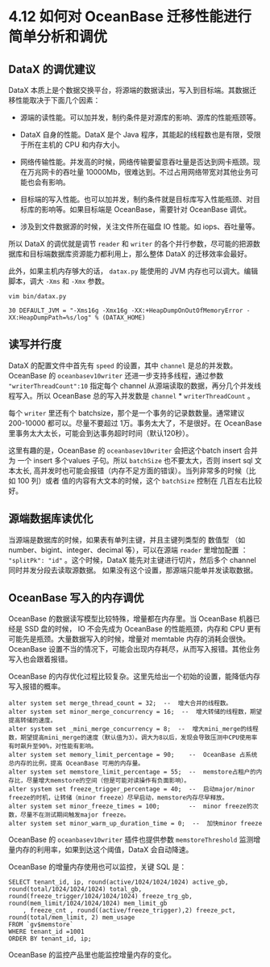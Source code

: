 # 4.12 如何对 OceanBase 迁移性能进行简单分析和调优

## DataX 的调优建议

DataX 本质上是个数据交换平台，将源端的数据读出，写入到目标端。其数据迁移性能取决于下面几个因素：

* 源端的读性能。可以加并发，制约条件是对源库的影响、源库的性能瓶颈等。

* DataX 自身的性能。DataX 是个 Java 程序，其能起的线程数也是有限，受限于所在主机的 CPU 和内存大小。

* 网络传输性能。并发高的时候，网络传输要留意吞吐量是否达到网卡瓶颈。现在万兆网卡的吞吐量 10000Mb，很难达到。不过占用网络带宽对其他业务可能也会有影响。

* 目标端的写入性能。也可以加并发，制约条件就是目标库写入性能瓶颈、对目标库的影响等。如果目标端是 OceanBase，需要针对 OceanBase 调优。

* 涉及到文件数据源的时候，关注文件所在磁盘 IO 性能。如 iops、吞吐量等。

所以 DataX 的调优就是调节 `reader` 和 `writer` 的各个并行参数，尽可能的把源数据库和目标端数据库资源能力都利用上，那么整体 DataX 的迁移效率会最好。

此外，如果主机内存够大的话， `datax.py` 能使用的 JVM 内存也可以调大。编辑脚本，调大 `-Xms` 和 `-Xmx` 参数。

```unknow
vim bin/datax.py

30 DEFAULT_JVM = "-Xms16g -Xmx16g -XX:+HeapDumpOnOutOfMemoryError -XX:HeapDumpPath=%s/log" % (DATAX_HOME)
```

## 读写并行度

DataX 的配置文件中首先有 `speed` 的设置，其中 `channel` 是总的并发数。OceanBase 的 `oceanbasev10writer` 还进一步支持多线程，通过参数 `"writerThreadCount":10` 指定每个 channel 从源端读取的数据，再分几个并发线程写入。所以 OceanBase 总的写入并发数是 `channel` \* `writerThreadCount` 。

每个 `writer` 里还有个 batchsize，那个是一个事务的记录数数量。通常建议 200-10000 都可以。尽量不要超过 1万。事务太大了，不是很好。在 OceanBase 里事务太大太长，可能会到达事务超时时间（默认120秒）。

这里有趣的是，OceanBase 的 `oceanbasev10writer` 会把这个batch insert 合并为 一个 insert 多个values 子句。所以 `batchSize` 也不要太大，否则 insert sql 文本太长, 高并发时也可能会报错（内存不足方面的错误）。当列非常多的时候（比如 100 列）或者 值的内容有大文本的时候，这个 `batchSize` 控制在 几百左右比较好。

## 源端数据库读优化

当源端是数据库的时候，如果表有单列主键，并且主键列类型的 数值型 （如 number、bigint、integer、decimal 等），可以在源端 `reader` 里增加配置 ： `"splitPk": "id"` 。这个时候，DataX 能先对主键进行切片，然后多个 channel 同时并发分段去读取源数据。 如果没有这个设置，那源端只能单并发读取数据。

## OceanBase 写入的内存调优

OceanBase 的数据读写模型比较特殊，增量都在内存里。当 OceanBase 机器已经是 SSD 盘的时候， IO 不会先成为 OceanBase 的性能瓶颈，内存和 CPU 更有可能先是瓶颈。大量数据写入的时候，增量对 memtable 内存的消耗会很快。OceanBase 设置不当的情况下，可能会出现内存耗尽，从而写入报错。其他业务写入也会跟着报错。

OceanBase 的内存优化过程比较复杂。这里先给出一个初始的设置，能降低内存写入报错的概率。

```unknow
alter system set merge_thread_count = 32;  --  增大合并的线程数。
alter system set minor_merge_concurrency = 16;  --  增大转储的线程数，期望提高转储的速度。
alter system set _mini_merge_concurrency = 8;  --  增大mini_merge的线程数，期望提高mini_merge的速度（默认值为3）。调大为8以后，发现会导致压测中CPU使用率有时飙升至90%，对性能有影响。
alter system set memory_limit_percentage = 90;    --  OceanBase 占系统总内存的比例，提高 OceanBase 可用的内存量。
alter system set memstore_limit_percentage = 55;  --  memstore占租户的内存比，尽量增大memstore的空间（但是可能对读操作有负面影响）。
alter system set freeze_trigger_percentage = 40;  --  启动major/minor freeze的时机，让转储（minor freeze）尽早启动，memstore内存尽早释放。
alter system set minor_freeze_times = 100;        --  minor freeze的次数，尽量不在测试期间触发major freeze。
alter system set minor_warm_up_duration_time = 0;  --  加快minor freeze
```

OceanBase 的 `oceanbasev10writer` 插件也提供参数 `memstoreThreshold` 监测增量内存的利用率，如果到达这个阈值，DataX 会自动降速。

OceanBase 的增量内存使用也可以监控，关键 SQL 是：

```unknow
SELECT tenant_id, ip, round(active/1024/1024/1024) active_gb, round(total/1024/1024/1024) total_gb, round(freeze_trigger/1024/1024/1024) freeze_trg_gb, round(mem_limit/1024/1024/1024) mem_limit_gb
    , freeze_cnt , round((active/freeze_trigger),2) freeze_pct, round(total/mem_limit, 2) mem_usage
FROM `gv$memstore`
WHERE tenant_id =1001
ORDER BY tenant_id, ip;
```

OceanBase 的监控产品里也能监控增量内存的变化。
